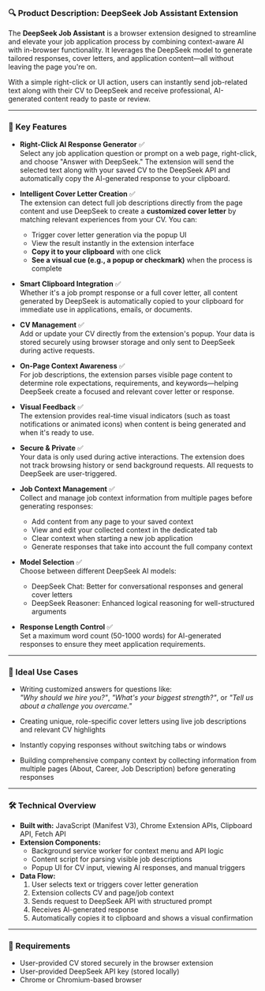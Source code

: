 ### 🔍 Product Description: DeepSeek Job Assistant Extension

The **DeepSeek Job Assistant** is a browser extension designed to streamline and elevate your job application process by combining context-aware AI with in-browser functionality. It leverages the DeepSeek model to generate tailored responses, cover letters, and application content—all without leaving the page you're on.

With a simple right-click or UI action, users can instantly send job-related text along with their CV to DeepSeek and receive professional, AI-generated content ready to paste or review.

---

### 🚀 Key Features

- **Right-Click AI Response Generator** ✅  
  Select any job application question or prompt on a web page, right-click, and choose "Answer with DeepSeek." The extension will send the selected text along with your saved CV to the DeepSeek API and automatically copy the AI-generated response to your clipboard.

- **Intelligent Cover Letter Creation** ✅  
  The extension can detect full job descriptions directly from the page content and use DeepSeek to create a **customized cover letter** by matching relevant experiences from your CV. You can:
  - Trigger cover letter generation via the popup UI
  - View the result instantly in the extension interface
  - **Copy it to your clipboard** with one click
  - **See a visual cue (e.g., a popup or checkmark)** when the process is complete

- **Smart Clipboard Integration** ✅  
  Whether it's a job prompt response or a full cover letter, all content generated by DeepSeek is automatically copied to your clipboard for immediate use in applications, emails, or documents.

- **CV Management** ✅  
  Add or update your CV directly from the extension's popup. Your data is stored securely using browser storage and only sent to DeepSeek during active requests.

- **On-Page Context Awareness** ✅  
  For job descriptions, the extension parses visible page content to determine role expectations, requirements, and keywords—helping DeepSeek create a focused and relevant cover letter or response.

- **Visual Feedback** ✅  
  The extension provides real-time visual indicators (such as toast notifications or animated icons) when content is being generated and when it's ready to use.

- **Secure & Private** ✅  
  Your data is only used during active interactions. The extension does not track browsing history or send background requests. All requests to DeepSeek are user-triggered.

- **Job Context Management** ✅  
  Collect and manage job context information from multiple pages before generating responses:
  - Add content from any page to your saved context
  - View and edit your collected context in the dedicated tab
  - Clear context when starting a new job application
  - Generate responses that take into account the full company context

- **Model Selection** ✅  
  Choose between different DeepSeek AI models:
  - DeepSeek Chat: Better for conversational responses and general cover letters
  - DeepSeek Reasoner: Enhanced logical reasoning for well-structured arguments

- **Response Length Control** ✅  
  Set a maximum word count (50-1000 words) for AI-generated responses to ensure they meet application requirements.

---

### 🧠 Ideal Use Cases

- Writing customized answers for questions like:  
  *"Why should we hire you?"*, *"What's your biggest strength?"*, or *"Tell us about a challenge you overcame."*

- Creating unique, role-specific cover letters using live job descriptions and relevant CV highlights

- Instantly copying responses without switching tabs or windows

- Building comprehensive company context by collecting information from multiple pages (About, Career, Job Description) before generating responses

---

### 🛠️ Technical Overview

- **Built with:** JavaScript (Manifest V3), Chrome Extension APIs, Clipboard API, Fetch API  
- **Extension Components:**
  - Background service worker for context menu and API logic
  - Content script for parsing visible job descriptions
  - Popup UI for CV input, viewing AI responses, and manual triggers
- **Data Flow:**
  1. User selects text or triggers cover letter generation
  2. Extension collects CV and page/job context
  3. Sends request to DeepSeek API with structured prompt
  4. Receives AI-generated response
  5. Automatically copies it to clipboard and shows a visual confirmation

---

### 🔐 Requirements

- User-provided CV stored securely in the browser extension
- User-provided DeepSeek API key (stored locally)
- Chrome or Chromium-based browser